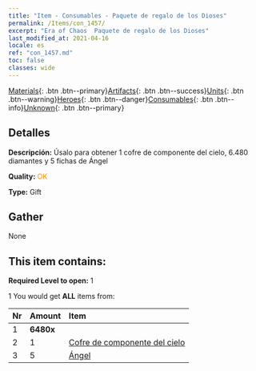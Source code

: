 ```yaml
---
title: "Item - Consumables - Paquete de regalo de los Dioses"
permalink: /Items/con_1457/
excerpt: "Era of Chaos  Paquete de regalo de los Dioses"
last_modified_at: 2021-04-16
locale: es
ref: "con_1457.md"
toc: false
classes: wide
---
```

 [Materials](/es/Items/){: .btn .btn--primary}[Artifacts](/es/Items/Artifacts/){: .btn .btn--success}[Units](/es/Items/Units/){: .btn .btn--warning}[Heroes](/es/Items/Heroes/){: .btn .btn--danger}[Consumables](/es/Items/Consumables/){: .btn .btn--info}[Unknown](/es/Items/Unknown/){: .btn .btn--primary}

## Detalles
 **Descripción:** Úsalo para obtener 1 cofre de componente del cielo, 6.480 diamantes y 5 fichas de Ángel

 **Quality:** <span style="color: #FF8C00">OK</span>

 **Type:** Gift

## Gather

  None

## This item contains:

 **Required Level to open:** 1

 1 You would get **ALL** items  from:

  | Nr | Amount |     Item    |
  |:---|:-------|:------------|
  | 1 |  **6480x** | <i class="fas fa-gem"/> |  | 
  | 2 | 1 | [Cofre de componente del cielo](/es/Items/con_1354/) |  | 
  | 3 | 5 | [Ángel](/es/Items/unt_196/) |  | 
